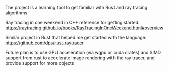 The project is a learning tool to get familiar with Rust and ray tracing algorithms

Ray tracing in one weekend in C++ reference for getting started:
https://raytracing.github.io/books/RayTracingInOneWeekend.html#overview

Similar project in Rust that helped me get started with the language:
https://github.com/dps/rust-raytracer

Future plan is to use GPU acceleration (via wgpu or cuda crates) and SIMD support from rust to accelerate image rendering with the ray tracer, and provide support for more objects
